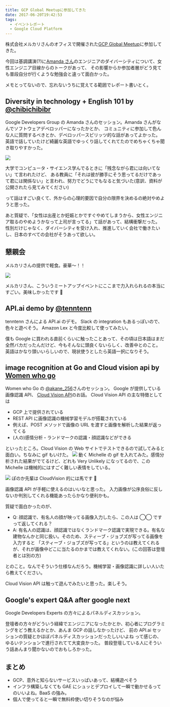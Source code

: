 ```yaml
---
title: GCP Global Meetupに参加してきた
date: 2017-06-20T19:42:53
tags:
  - イベントレポート
  - Google Cloud Platform
---
```


株式会社メルカリさんのオフィスで開催された[GCP Global Meetup](https://gcpug-tokyo.connpass.com/event/58494/)に参加してきた。

今回は基調講演(?)に[Amanda さん](https://twitter.com/chibichibibr)のエンジニアのダイバーシティについて、女性エンジニア目線からのトークがあって、
その影響からか参加者層がどう見ても普段自分が行くような勉強会と違って面白かった。

メモとってないので、忘れないうちに覚えてる範囲でレポート書いとく。

## Diversity in technology + English 101 by [@chibichibibr](https://twitter.com/chibichibibr)

Google Developers Group の Amanda さんのセッション。Amanda さんがなんでソフトウェアデベロッパーになったかとか、
コミュニティに参加して色んな人に質問するべきとか、デベロッパースピリッツ的な話があってよかった。
英語で話していたけど綺麗な英語でゆっくり話してくれてたのでめちゃくちゃ聞き取りやすかった。

![]({{site.url}}/images/gcp-global-meetup/img1.JPG)

大学でコンピュータ・サイエンス学んでるときに「残念ながら君には向いてない」て言われたけど、
ある教員に「それは彼が勝手にそう思ってるだけであって君には関係ない」と言われ、努力でどうにでもなると気づいた(意訳、資料が公開されたら見てみてください)

って話はすごい良くて、外からの心理的要因で自分の限界を決めるの絶対やめようと思った。

あと質疑で、「女性は出産とか妊娠とかですぐやめてしまうから、女性エンジニア取るのやめようかなって上司が言ってる」て話があって、結構衝撃だった。
性別だけじゃなく、ダイバーシティを受け入れ、推進していく会社で働きたいし、日本のすべての会社がそうあって欲しい。

## 懇親会

メルカリさんの提供で軽食。豪華〜！！

![]({{site.url}}/images/gcp-global-meetup/img2.JPG)

メルカリさん、こういうミートアップイベントにここまで力入れられるの本当にすごい。美味しかったです 🙏

## API.ai demo by [@tenntenn](https://twitter.com/tenntenn)

tenntenn さんによる API.ai のデモ。 Slack の integration もあるっぽいので、色々と遊べそう。
Amazon Lex と今度比較して使ってみたい。

僕も Google に買われる直前くらいに触ったことあって、その頃は日本語はまだ全然バカだったんだけど、今もそんなに頭良くないらしく、改善中とのこと。
英語はかなり頭いいらしいので、現状使うとしたら英語一択になりそう。

## image recognition at Go and Cloud vision api by [Women who go](https://womenwhogo-tokyo.connpass.com/)

Women who Go の [@akane_256](https://twitter.com/akane_256)さんのセッション。 Google が提供している画像認識 API、 [Cloud Vision API](https://cloud.google.com/vision/)のお話。
Cloud Vision API の主な特徴としては

- GCP 上で提供されている
- REST API に画像認識の機械学習モデルが搭載されている
- 例えば、POST メソッドで画像の URL を渡すと画像を解析した結果が返ってくる
- (人の)感情分析・ランドマークの認識・顔認識などができる

といったところ。Cloud Vision の Web サイトでテストできるので試してみると面白い。ちなみに gif もいけた。
![]({{site.url}}/images/gcp-global-meetup/img5.jpg)
動く Michelle の gif を入れてみた。感情分析された結果がでてるけど、どれも Very Unlikely になってるので、この Michelle は機械的にはすごく難しい表情をしている。

![]({{site.url}}/images/gcp-global-meetup/img6.jpg)
ぽのか先輩は CloudVision 的には馬です 🐴

画像認識 API が手軽に使えるのはいいなと思った。
入力画像が公序良俗に反しないか判別してくれる機能あったらかなり便利かも。

質疑で面白かったのが、

- Q: 顔認識で、有名人の顔が映ってる画像入力したら、この人は ◯◯ ですって返してくれる？
- A: 有名人の認識は、顔認識ではなくランドマーク認識で実現できる。有名な建物なんかと同じ扱い。そのため、スティーブ・ジョブズが写ってる画像を入力すると
  「スティーブ・ジョブズが写ってる」というのは教えてくれるが、それが画像中どこに当たるのかまでは教えてくれない。(この回答は登壇者とは別の方)

とのこと。なんでそういう仕様なんだろう。機械学習・画像認識に詳しい人いたら教えてください。

Cloud Vision API は触って遊んでみたいと思った。楽しそう。

## Google's expert Q&A after google next

Google Developers Experts の方々によるパネルディスカッション。

登壇者の方々がどういう経緯でエンジニアになったかとか、初心者にプログラミングをどう教えるかとか、あんま GCP の話しなかったけど、
前の API.ai セッションの質疑とかほぼパネルディスカッションだったしいいよね って感じの、ゆるいテンションで進行されてて大変良かった。
普段登壇している人にそういう話あんまり聞かないのでおもしろかった。

## まとめ

- GCP、意外と知らないサービスいっぱいあって、結構遊べそう
- インフラ構築しなくても GAE にシュッとデプロイして一瞬で動かせるってのいいよね。BaaS の強み。
- 個人で使ってると一瞬で無料枠使い切りそうなのが悩み
